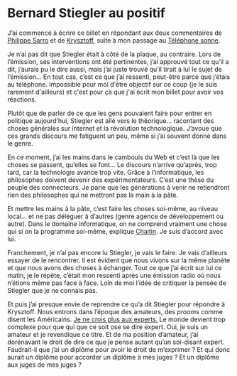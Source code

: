 # Bernard Stiegler au positif

J’ai commencé à écrire ce billet en répondant aux deux commentaires de [Philippe Sarro](/2007/02/07/le-telephone-sonne/#comment-9534) et de [Krysztoff](/2007/02/07/le-telephone-sonne/#comment-9536), suite à mon passage au [Téléphone sonne](/2007/02/07/le-telephone-sonne).

Je n’ai pas dit que Stiegler était à côté de la plaque, au contraire. Lors de l’émission, ses interventions ont été pertinentes, j’ai approuvé tout ce qu’il a dit, j’aurais pu le dire aussi, mais j’ai juste trouvé qu’il tirait à lui le sujet de l’émission… En tout cas, c’est ce que j’ai ressenti, peut-être parce que j’étais au téléphone. Impossible pour moi d'être objectif sur ce coup (je le suis rarement d'ailleurs) et c'est pour ça que j'ai écrit mon billet pour avoir vos réactions.

Plutôt que de parler de ce que les gens pouvaient faire pour entrer en politique aujourd’hui, Stiegler est allé vers le théorique… racontant des choses générales sur internet et la révolution technologique. J’avoue que ces grands discours me fatiguent un peu, même si j’ai souvent donné dans le genre.

En ce moment, j’ai les mains dans le cambouis du Web et c’est là que les choses se passent, qu’elles se font… Le discours n’arrive qu’après, trop tard, car la technologie avance trop vite. Grâce à l’informatique, les philosophes doivent devenir des expérimentateurs. C’est une thèse du peuple des connecteurs. Je parie que les générations à venir ne retiendront rien des philosophes qui ne mettront pas la main à la pâte.

Et mettre les mains à la pâte, c’est faire les choses soi-même, au niveau local… et ne pas déléguer à d’autres (genre agence de développement ou autre). Dans le domaine informatique, on ne comprend vraiment une chose qui si on la programme soi-même, explique [Chaitin](/2006/03/01/jupp-vs-chaitin/). Je suis d’accord avec lui.

Franchement, je n’ai pas encore lu Stiegler, je vais le faire. Je vais d’ailleurs essayer de le rencontrer. Il est évident que nous vivons sur la même planète et que nous avons des choses à échanger. Tout ce que j’ai écrit sur lui ce matin, je le répète, c’était mon ressenti après une émission radio où nous n’étions même pas face à face. Loin de moi l’idée de critiquer la pensée de Stiegler que je ne connais pas.

Et puis j’ai presque envie de reprendre ce qu’a dit Stiegler pour répondre à Krysztoff. Nous entrons dans l’époque des amateurs, des *proams* comme disent les Américains. [Je ne crois plus aux experts.](/2006/06/11/mais-qui-nomme-les-experts/) Le monde devient trop complexe pour que qui que ce soit ose se dire expert. Oui, je suis un amateur et je revendique ce titre. Et de ma position d’amateur, j’ai dorénavant le droit de dire ce que je pense autant qu’un soi-disant expert. Faudrait-il que j’ai un diplôme pour avoir le droit de m’exprimer ? Et qui donc aurait un diplôme pour accorder un diplôme à mes juges ? Et un diplôme aux juges de mes juges ?
